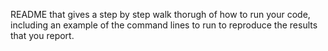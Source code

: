 README that gives a step by step walk thorugh of how to run your code, including an example of the command lines to run to reproduce the results that you report.
